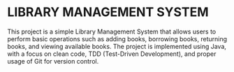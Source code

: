 # LIBRARY MANAGEMENT SYSTEM

This project is a simple Library Management System that allows users to perform basic operations such as adding books, borrowing books, returning books, and viewing available books. The project is implemented using Java, with a focus on clean code, TDD (Test-Driven Development), and proper usage of Git for version control.
